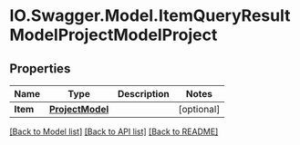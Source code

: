 # IO.Swagger.Model.ItemQueryResultModelProjectModelProject
## Properties

Name | Type | Description | Notes
------------ | ------------- | ------------- | -------------
**Item** | [**ProjectModel**](ProjectModel.md) |  | [optional] 

[[Back to Model list]](../README.md#documentation-for-models) [[Back to API list]](../README.md#documentation-for-api-endpoints) [[Back to README]](../README.md)


